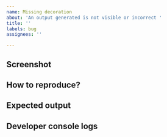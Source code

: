 ```yaml
---
name: Missing decoration
about: 'An output generated is not visible or incorrect '
title: ''
labels: bug
assignees: ''

---
```


## Screenshot

## How to reproduce?

## Expected output 

## Developer console logs
